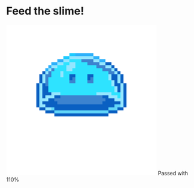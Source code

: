 # Feed the slime!
![](https://github.com/Rixxus/42-so_long/blob/main/gif/blue_slime.gif)
Passed with 110%

